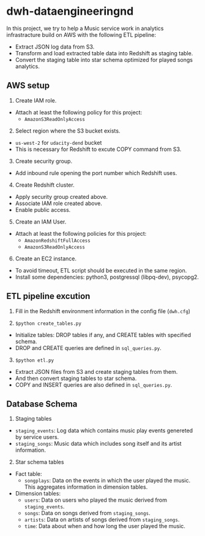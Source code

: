 # dwh-dataengineeringnd
In this project, we try to help a Music service work in analytics infrastracture build on AWS with the following ETL pipeline:
- Extract JSON log data from S3.
- Transform and load extracted table data into Redshift as staging table.
- Convert the staging table into star schema optimized for played songs analytics.

## AWS setup

1. Create IAM role.
  - Attach at least the following policy for this project:
    - `AmazonS3ReadOnlyAccess`

2. Select region where the S3 bucket exists.
  - `us-west-2` for `udacity-dend` bucket
  - This is necessary for Redshift to excute COPY command from S3.

3. Create security group.
  - Add inbound rule opening the port number which Redshift uses.

4. Create Redshift cluster.
  - Apply security group created above.
  - Associate IAM role created above.
  - Enable public access.

5. Create an IAM User.
  - Attach at least the following policies for this project:
    - `AmazonRedshiftFullAccess`
    - `AmazonS3ReadOnlyAccess`

6. Create an EC2 instance.
  - To avoid timeout, ETL script should be executed in the same region.
  - Install some dependencies: python3, postgressql (libpq-dev), psycopg2.

## ETL pipeline excution

1. Fill in the Redshift environment information in the config file (`dwh.cfg`)

2. `$python create_tables.py`
  - Initialize tables: DROP tables if any, and CREATE tables with specified schema.
  - DROP and CREATE queries are defined in `sql_queries.py`.

3. `$python etl.py`
  - Extract JSON files from S3 and create staging tables from them.
  - And then convert staging tables to star schema.
  - COPY and INSERT queries are also defined in `sql_queries.py`.

## Database Schema

1. Staging tables
  - `staging_events`: Log data which contains music play events genereted by service users.
  - `staging_songs`: Music data which includes song itself and its artist information.

2. Star schema tables
  - Fact table:
    - `songplays`: Data on the events in which the user played the music. This aggregates information in dimension tables.
  - Dimension tables:
    - `users`: Data on users who played the music derived from `staging_events`.
    - `songs`: Data on songs derived from `staging_songs`.
    - `artists`: Data on artists of songs derived from `staging_songs`.
    - `time`: Data about when and how long the user played the music.